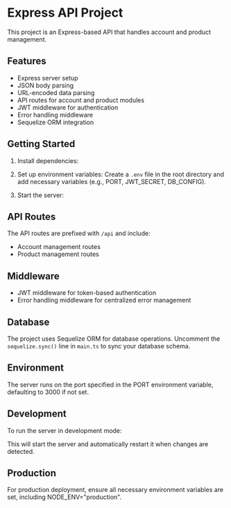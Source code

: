 # Express API Project

This project is an Express-based API that handles account and product management.

## Features

- Express server setup
- JSON body parsing
- URL-encoded data parsing
- API routes for account and product modules
- JWT middleware for authentication
- Error handling middleware
- Sequelize ORM integration

## Getting Started

1. Install dependencies:

2. Set up environment variables:
Create a `.env` file in the root directory and add necessary variables (e.g., PORT, JWT_SECRET, DB_CONFIG).

3. Start the server:

## API Routes

The API routes are prefixed with `/api` and include:
- Account management routes
- Product management routes

## Middleware

- JWT middleware for token-based authentication
- Error handling middleware for centralized error management

## Database

The project uses Sequelize ORM for database operations. Uncomment the `sequelize.sync()` line in `main.ts` to sync your database schema.

## Environment

The server runs on the port specified in the PORT environment variable, defaulting to 3000 if not set.

## Development

To run the server in development mode:

This will start the server and automatically restart it when changes are detected.

## Production

For production deployment, ensure all necessary environment variables are set, including NODE_ENV="production".

